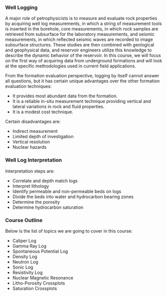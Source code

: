 ### Well Logging

A major role of petrophysicists is to measure and evaluate rock properties by acquiring well log measurements, in which a string of measurement tools is inserted in the borehole, core measurements, in which rock samples are retrieved from subsurface for the laboratory measurements, and seismic measurements, in which reflected seismic waves are recorded to image subsurface structures. These studies are then combined with geological and geophysical data, and reservoir engineers utilize this knowledge to describe the dynamic behavior of the reservoir. In this course, we will focus on the first way of acquiring data from underground formations and will look at the specific methodologies used in current field applications.

From the formation evaluation perspective, logging by itself cannot answer all questions, but it has certain unique advantages over the other formation evaluation techniques:

- It provides most abundant data from the formation.
- It is a reliable in-situ measurement technique providing vertical and lateral variations in rock and fluid properties.
- It is a modest cost technique.

Certain disadvantages are:

- Indirect measurement
- Limited depth of investigation
- Vertical resolution
- Nuclear hazards

### Well Log Interpretation

Interpretation steps are:

- Correlate and depth match logs
- Interpret lithology
- Identify permeable and non-permeable beds on logs
- Divide the beds into water and hydrocarbon bearing zones
- Determine the porosity
- Determine hydrocarbon saturation

### Course Outline

Below is the list of topics we are going to cover in this course:

- Caliper Log
- Gamma Ray Log
- Spontaneous Potential Log
- Density Log
- Neutron Log
- Sonic Log
- Resistivity Log
- Nuclear Magnetic Resonance
- Litho-Porosity Crossplots
- Saturation Crossplots